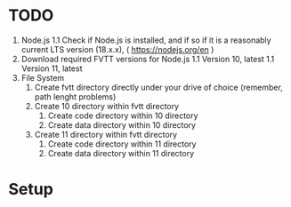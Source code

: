 # TODO

1. Node.js
1.1 Check if Node.js is installed, and if so if it is a reasonably current LTS version (18.x.x), ( https://nodejs.org/en )
1. Download required FVTT versions for Node.js
1.1 Version 10, latest
1.1 Version 11, latest
1. File System
    1. Create fvtt directory directly under your drive of choice (remember, path lenght problems)
    1. Create 10 directory within fvtt directory
        1. Create code directory within 10 directory
        1. Create data directory within 10 directory
    1. Create 11 directory within fvtt directory
        1. Create code directory within 11 directory
        1. Create data directory within 11 directory


# Setup

